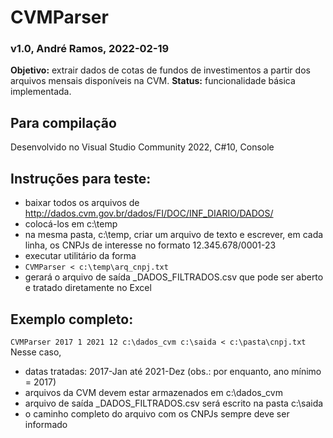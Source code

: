 # CVMParser #
### v1.0, André Ramos, 2022-02-19 ###

**Objetivo:** extrair dados de cotas de fundos de investimentos a partir dos arquivos mensais disponíveis na CVM.
**Status:** funcionalidade básica implementada.

## Para compilação ##
Desenvolvido no Visual Studio Community 2022, C#10, Console

## Instruções para teste: ##
* baixar todos os arquivos de http://dados.cvm.gov.br/dados/FI/DOC/INF_DIARIO/DADOS/
* colocá-los em c:\temp
* na mesma pasta, c:\temp, criar um arquivo de texto e escrever, em cada linha, os CNPJs de interesse no formato 12.345.678/0001-23
* executar utilitário da forma
* `CVMParser < c:\temp\arq_cnpj.txt`
* gerará o arquivo de saída _DADOS_FILTRADOS.csv que pode ser aberto e tratado diretamente no Excel

## Exemplo completo: ##
`CVMParser 2017 1 2021 12 c:\dados_cvm c:\saida < c:\pasta\cnpj.txt`
Nesse caso,
* datas tratadas: 2017-Jan até 2021-Dez (obs.: por enquanto, ano mínimo = 2017)
* arquivos da CVM devem estar armazenados em c:\dados_cvm
* arquivo de saída _DADOS_FILTRADOS.csv será escrito na pasta c:\saida
* o caminho completo do arquivo com os CNPJs sempre deve ser informado
